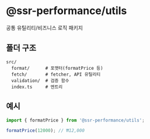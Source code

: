 # @ssr-performance/utils

공통 유틸리티/비즈니스 로직 패키지

## 폴더 구조

```
src/
  format/      # 포맷터(formatPrice 등)
  fetch/       # fetcher, API 유틸리티
  validation/  # 검증 함수
  index.ts     # 엔트리
```

## 예시

```ts
import { formatPrice } from '@ssr-performance/utils';

formatPrice(12000); // ₩12,000
```
